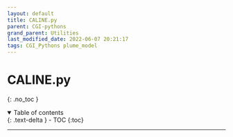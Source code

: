 ```yaml
---
layout: default
title: CALINE.py 
parent: CGI-pythons
grand_parent: Utilities
last_modified_date: 2022-06-07 20:21:17
tags: CGI_Pythons plume_model
---
```

# CALINE.py 
{: .no_toc }

<details open markdown="block">
  <summary>
    Table of contents
  </summary>
  {: .text-delta }
- TOC
{:toc}
</details>

---
